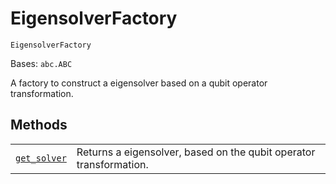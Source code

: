 # EigensolverFactory



`EigensolverFactory`

Bases: `abc.ABC`

A factory to construct a eigensolver based on a qubit operator transformation.

## Methods

|                                                                                                                                                                                                 |                                                                    |
| ----------------------------------------------------------------------------------------------------------------------------------------------------------------------------------------------- | ------------------------------------------------------------------ |
| [`get_solver`](qiskit.chemistry.algorithms.EigensolverFactory.get_solver#qiskit.chemistry.algorithms.EigensolverFactory.get_solver "qiskit.chemistry.algorithms.EigensolverFactory.get_solver") | Returns a eigensolver, based on the qubit operator transformation. |
